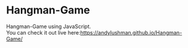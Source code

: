 # Hangman-Game
Hangman-Game using JavaScript.  
You can check it out live here:https://andylushman.github.io/Hangman-Game/
